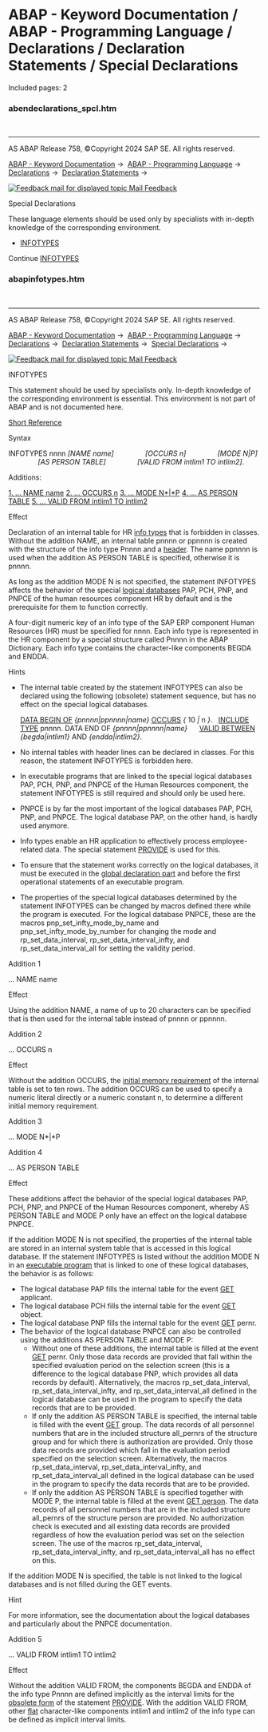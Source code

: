 # ABAP - Keyword Documentation / ABAP - Programming Language / Declarations / Declaration Statements / Special Declarations

Included pages: 2


### abendeclarations_spcl.htm

  

* * *

AS ABAP Release 758, ©Copyright 2024 SAP SE. All rights reserved.

[ABAP - Keyword Documentation](javascript:call_link\('abenabap.htm'\)) →  [ABAP - Programming Language](javascript:call_link\('abenabap_reference.htm'\)) →  [Declarations](javascript:call_link\('abendeclarations.htm'\)) →  [Declaration Statements](javascript:call_link\('abenabap_declarations.htm'\)) → 

 [![](Mail.gif?object=Mail.gif "Feedback mail for displayed topic") Mail Feedback](mailto:f1_help@sap.com?subject=Feedback%20on%20ABAP%20Documentation&body=Document:%20Special%20Declarations%2C%20ABENDECLARATIONS_SPCL%2C%20758%0D%0A%0D%0AError:%0D%0A%0D%0A%0D%0A%0D%0ASuggestion%20for%20improvement:)

Special Declarations

These language elements should be used only by specialists with in-depth knowledge of the corresponding environment.

-   [INFOTYPES](javascript:call_link\('abapinfotypes.htm'\))

Continue
[INFOTYPES](javascript:call_link\('abapinfotypes.htm'\))


### abapinfotypes.htm

  

* * *

AS ABAP Release 758, ©Copyright 2024 SAP SE. All rights reserved.

[ABAP - Keyword Documentation](javascript:call_link\('abenabap.htm'\)) →  [ABAP - Programming Language](javascript:call_link\('abenabap_reference.htm'\)) →  [Declarations](javascript:call_link\('abendeclarations.htm'\)) →  [Declaration Statements](javascript:call_link\('abenabap_declarations.htm'\)) →  [Special Declarations](javascript:call_link\('abendeclarations_spcl.htm'\)) → 

 [![](Mail.gif?object=Mail.gif "Feedback mail for displayed topic") Mail Feedback](mailto:f1_help@sap.com?subject=Feedback%20on%20ABAP%20Documentation&body=Document:%20INFOTYPES%2C%20ABAPINFOTYPES%2C%20758%0D%0A%0D%0AError:%0D%0A%0D%0A%0D%0A%0D%0ASuggestion%20for%20improvement:)

INFOTYPES

This statement should be used by specialists only.
In-depth knowledge of the corresponding environment is essential.
This environment is not part of ABAP and is not documented here.

[Short Reference](javascript:call_link\('abapinfotypes_shortref.htm'\))

Syntax

INFOTYPES nnnn *\[*NAME name*\]*
               *\[*OCCURS n*\]*
               *\[*MODE N*|*P*\]*
               *\[*AS PERSON TABLE*\]*
               *\[*VALID FROM intlim1 TO intlim2*\]*.

Additions:

[1\. ... NAME name](#!ABAP_ADDITION_1@1@)
[2\. ... OCCURS n](#!ABAP_ADDITION_2@2@)
[3\. ... MODE N*|*P](#!ABAP_ADDITION_3@3@)
[4\. ... AS PERSON TABLE](#!ABAP_ADDITION_4@4@)
[5\. ... VALID FROM intlim1 TO intlim2](#!ABAP_ADDITION_5@5@)

Effect

Declaration of an internal table for HR [info types](javascript:call_link\('abeninfo_type_glosry.htm'\) "Glossary Entry") that is forbidden in classes. Without the addition NAME, an internal table pnnnn or ppnnnn is created with the structure of the info type Pnnnn and a [header](javascript:call_link\('abenheader_line_glosry.htm'\) "Glossary Entry"). The name ppnnnn is used when the addition AS PERSON TABLE is specified, otherwise it is pnnnn.

As long as the addition MODE N is not specified, the statement INFOTYPES affects the behavior of the special [logical databases](javascript:call_link\('abenlogical_data_base_glosry.htm'\) "Glossary Entry") PAP, PCH, PNP, and PNPCE of the human resources component HR by default and is the prerequisite for them to function correctly.

A four-digit numeric key of an info type of the SAP ERP component Human Resources (HR) must be specified for nnnn. Each info type is represented in the HR component by a special structure called Pnnnn in the ABAP Dictionary. Each info type contains the character-like components BEGDA and ENDDA.

Hints

-   The internal table created by the statement INFOTYPES can also be declared using the following (obsolete) statement sequence, but has no effect on the special logical databases.
    
    [DATA BEGIN OF](javascript:call_link\('abapdata_begin_of_occurs.htm'\)) *{*pnnnn*|*ppnnnn*|*name*}* [OCCURS](javascript:call_link\('abapdata_begin_of_occurs.htm'\)) *{* 10 *|* n *}*.
      [INCLUDE TYPE](javascript:call_link\('abapinclude_type.htm'\)) pnnnn.
    DATA END OF *{*pnnnn*|*ppnnnn*|*name*}*
         [VALID BETWEEN](javascript:call_link\('abapdata_begin_of_occurs.htm'\)) *{*begda*|*intlim1*}* AND *{*endda*|*intlim2*}*.
    
-   No internal tables with header lines can be declared in classes. For this reason, the statement INFOTYPES is forbidden here.
-   In executable programs that are linked to the special logical databases PAP, PCH, PNP, and PNPCE of the Human Resources component, the statement INFOTYPES is still required and should only be used here.
-   PNPCE is by far the most important of the logical databases PAP, PCH, PNP, and PNPCE. The logical database PAP, on the other hand, is hardly used anymore.
-   Info types enable an HR application to effectively process employee-related data. The special statement [PROVIDE](javascript:call_link\('abapprovide.htm'\)) is used for this.
-   To ensure that the statement works correctly on the logical databases, it must be executed in the [global declaration part](javascript:call_link\('abenglobal_declaration_sect_glosry.htm'\) "Glossary Entry") and before the first operational statements of an executable program.
-   The properties of the special logical databases determined by the statement INFOTYPES can be changed by macros defined there while the program is executed. For the logical database PNPCE, these are the macros pnp\_set\_infty\_mode\_by\_name and pnp\_set\_infty\_mode\_by\_number for changing the mode and rp\_set\_data\_interval, rp\_set\_data\_interval\_infty, and rp\_set\_data\_interval\_all for setting the validity period.

Addition 1   

... NAME name

Effect

Using the addition NAME, a name of up to 20 characters can be specified that is then used for the internal table instead of pnnnn or ppnnnn.

Addition 2   

... OCCURS n

Effect

Without the addition OCCURS, the [initial memory requirement](javascript:call_link\('abeninitial_mem_req_glosry.htm'\) "Glossary Entry") of the internal table is set to ten rows. The addition OCCURS can be used to specify a numeric literal directly or a numeric constant n, to determine a different initial memory requirement.

Addition 3   

... MODE N*|*P

Addition 4   

... AS PERSON TABLE

Effect

These additions affect the behavior of the special logical databases PAP, PCH, PNP, and PNPCE of the Human Resources component, whereby AS PERSON TABLE and MODE P only have an effect on the logical database PNPCE.

If the addition MODE N is not specified, the properties of the internal table are stored in an internal system table that is accessed in this logical database. If the statement INFOTYPES is listed without the addition MODE N in an [executable program](javascript:call_link\('abenexecutable_program_glosry.htm'\) "Glossary Entry") that is linked to one of these logical databases, the behavior is as follows:

-   The logical database PAP fills the internal table for the event [GET](javascript:call_link\('abapget-.htm'\)) applicant.
-   The logical database PCH fills the internal table for the event [GET](javascript:call_link\('abapget-.htm'\)) object.
-   The logical database PNP fills the internal table for the event [GET](javascript:call_link\('abapget-.htm'\)) pernr.
-   The behavior of the logical database PNPCE can also be controlled using the additions AS PERSON TABLE and MODE P:
    -   Without one of these additions, the internal table is filled at the event [GET](javascript:call_link\('abapget-.htm'\)) pernr. Only those data records are provided that fall within the specified evaluation period on the selection screen (this is a difference to the logical database PNP, which provides all data records by default). Alternatively, the macros rp\_set\_data\_interval, rp\_set\_data\_interval\_infty, and rp\_set\_data\_interval\_all defined in the logical database can be used in the program to specify the data records that are to be provided.
    -   If only the addition AS PERSON TABLE is specified, the internal table is filled with the event [GET](javascript:call_link\('abapget-.htm'\)) group. The data records of all personnel numbers that are in the included structure all\_pernrs of the structure group and for which there is authorization are provided. Only those data records are provided which fall in the evaluation period specified on the selection screen. Alternatively, the macros rp\_set\_data\_interval, rp\_set\_data\_interval\_infty, and rp\_set\_data\_interval\_all defined in the logical database can be used in the program to specify the data records that are to be provided.
    -   If only the addition AS PERSON TABLE is specified together with MODE P, the internal table is filled at the event [GET person](javascript:call_link\('abapget-.htm'\)). The data records of all personnel numbers that are in the included structure all\_pernrs of the structure person are provided. No authorization check is executed and all existing data records are provided regardless of how the evaluation period was set on the selection screen. The use of the macros rp\_set\_data\_interval, rp\_set\_data\_interval\_infty, and rp\_set\_data\_interval\_all has no effect on this.

If the addition MODE N is specified, the table is not linked to the logical databases and is not filled during the GET events.

Hint

For more information, see the documentation about the logical databases and particularly about the PNPCE documentation.

Addition 5   

... VALID FROM intlim1 TO intlim2

Effect

Without the addition VALID FROM, the components BEGDA and ENDDA of the info type Pnnnn are defined implicitly as the interval limits for the [obsolete form](javascript:call_link\('abapprovide_obsolete.htm'\)) of the statement [PROVIDE](javascript:call_link\('abapprovide.htm'\)). With the addition VALID FROM, other [flat](javascript:call_link\('abenflat_glosry.htm'\) "Glossary Entry") character-like components intlim1 and intlim2 of the info type can be defined as implicit interval limits.
